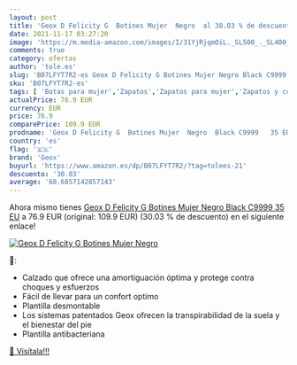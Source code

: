 ```yaml
---
layout: post
title: 'Geox D Felicity G  Botines Mujer  Negro  al 30.03 % de descuento'
date: 2021-11-17 03:27:20
image: 'https://m.media-amazon.com/images/I/31YjRjqmOiL._SL500_._SL400_.jpg'
comments: true
category: ofertas
author: 'tole.es'
slug: 'B07LFYT7R2-es Geox D Felicity G Botines Mujer Negro Black C9999 35 EU'
sku: 'B07LFYT7R2-es'
tags: [ 'Botas para mujer','Zapatos','Zapatos para mujer','Zapatos y complementos','botines','geox', ]
actualPrice: 76.9 EUR
currency: EUR
price: 76.9
comparePrice: 109.9 EUR
prodname: 'Geox D Felicity G  Botines Mujer  Negro  Black C9999   35 EU'
country: 'es'
flag: '🇪🇸'
brand: 'Geox'
buyurl: 'https://www.amazon.es/dp/B07LFYT7R2/?tag=tolees-21'
descuento: '30.03'
average: '68.6857142857143'
---
```


Ahora mismo tienes [Geox D Felicity G  Botines Mujer  Negro  Black C9999   35 EU](https://www.amazon.es/dp/B07LFYT7R2/?tag=tolees-21) a 76.9 EUR (original: 109.9 EUR) (30.03 %  de descuento) en el siguiente enlace!

[![Geox D Felicity G  Botines Mujer  Negro ](https://m.media-amazon.com/images/I/31YjRjqmOiL._SL500_._SL400_.jpg)](https://www.amazon.es/dp/B07LFYT7R2/?tag=tolees-21)

🔎:

- Calzado que ofrece una amortiguación óptima y protege contra choques y esfuerzos
- Fácil de llevar para un confort optimo
- Plantilla desmontable
- Los sistemas patentados Geox ofrecen la transpirabilidad de la suela y el bienestar del pie
- Plantilla antibacteriana

[🛒 Visítala!!!](https://www.amazon.es/dp/B07LFYT7R2/?tag=tolees-21)
